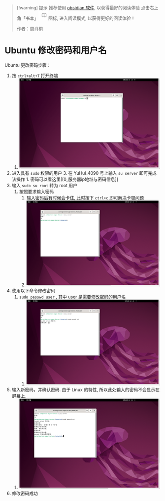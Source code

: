 
>[!warning] 提示
>推荐使用 [obsidian 软件](https://obsidian.md/), 以获得最好的阅读体验
>点击右上角「书本」![](https://raw.githubusercontent.com/Nekasu/Blog_pics/main/20240910163022.png)图标, 进入阅读模式, 以获得更好的阅读体验！
>
>作者：周肖桐


# Ubuntu 修改密码和用户名

Ubuntu 更改密码步骤：  
1. 按 `ctrl+alt+T` 打开终端
	1. ![](https://raw.githubusercontent.com/Nekasu/Blog_pics/main/20240510101614.png)
2. 进入具有 `sudo` 权限的用户
	3. 在 YuHui_4090 号上输入 `su server` 即可完成该操作
		1. 密码可以看这里[[0_服务器ip地址与密码信息]]
3. 输入 `sudo su root` 转为 root 用户
	1. 按照要求输入密码
		1. 输入密码后有时候会卡住, 此时按下 `ctrl+c` 即可解决卡顿问题
		2. ![](https://raw.githubusercontent.com/Nekasu/Blog_pics/main/20240510101812.png)
4. 使用以下命令修改密码
	1. `sudo passwd user` , 其中 user 是需要修改密码的用户名  
		1. ![](https://raw.githubusercontent.com/Nekasu/Blog_pics/main/20240510102013.png)
5. 输入新密码，并确认密码. 由于 Linux 的特性, 所以此处输入的密码不会显示在屏幕上.
	1. ![](https://raw.githubusercontent.com/Nekasu/Blog_pics/main/20240510102106.png)
6. 修改密码成功